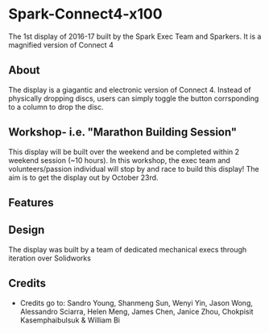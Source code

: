 # Spark-Connect4-x100
The 1st display of 2016-17 built by the Spark Exec Team and Sparkers. It is a magnified version of Connect 4

## About
The display is a giagantic and electronic version of Connect 4. Instead of physically dropping discs, users can simply toggle the button corrsponding to a column to drop the disc.

## Workshop- i.e. "Marathon Building Session"
This display will be built over the weekend and be completed within 2 weekend session (~10 hours). In this workshop, the exec team and volunteers/passion individual will stop by and race to build this display! The aim is to get the display out by October 23rd.   

## Features

## Design
The display was built by a team of dedicated mechanical execs through iteration over Solidworks

## Credits
 - Credits go to: Sandro Young, Shanmeng Sun, Wenyi Yin, Jason Wong, Alessandro Sciarra, Helen Meng, James Chen, Janice Zhou, Chokpisit Kasemphaibulsuk & William Bi 
